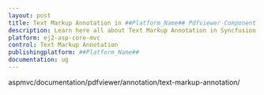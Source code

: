 ```yaml
---
layout: post
title: Text Markup Annotation in ##Platform_Name## Pdfviewer Component
description: Learn here all about Text Markup Annotation in Syncfusion ##Platform_Name## Pdfviewer component and more.
platform: ej2-asp-core-mvc
control: Text Markup Annotation
publishingplatform: ##Platform_Name##
documentation: ug
---
```


aspmvc/documentation/pdfviewer/annotation/text-markup-annotation/